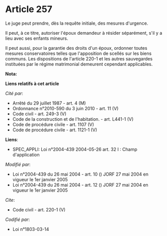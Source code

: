 # Article 257

Le juge peut prendre, dès la requête initiale, des mesures d'urgence. 

Il peut, à ce titre, autoriser l'époux demandeur à résider séparément, s'il y a lieu avec ses enfants mineurs. 

Il peut aussi, pour la garantie des droits d'un époux, ordonner toutes mesures conservatoires telles que l'apposition de
scellés sur les biens communs. Les dispositions de l'article 220-1 et les autres sauvegardes instituées par le régime
matrimonial demeurent cependant applicables.

**Nota:**



**Liens relatifs à cet article**

_Cité par_:

  - Arrêté du 29 juillet 1987 - art. 4 (M)
  - Ordonnance n°2010-590 du 3 juin 2010 - art. 11 (V)
  - Code civil - art. 249-3 (V)
  - Code de la construction et de l'habitation. - art. L441-1 (V)
  - Code de procédure civile - art. 1107 (V)
  - Code de procédure civile - art. 1121-1 (V)

**Liens**:

  - SPEC_APPLI: Loi n°2004-439 2004-05-26 art. 32 I : Champ d'application

_Modifié par_:

  - Loi n°2004-439 du 26 mai 2004 - art. 10 () JORF 27 mai 2004 en vigueur le 1er janvier 2005
  - Loi n°2004-439 du 26 mai 2004 - art. 12 () JORF 27 mai 2004 en vigueur le 1er janvier 2005

_Cite_:

  - Code civil - art. 220-1 (V)

_Codifié par_:

  - Loi n°1803-03-14
